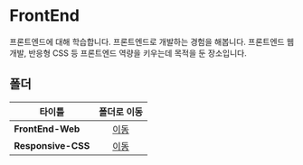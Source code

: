 # FrontEnd
프론트엔드에 대해 학습합니다. 프론트엔드로 개발하는 경험을 해봅니다. 프론트엔드 웹 개발, 반응형 CSS 등 프론트엔드 역량을 키우는데 목적을 둔 장소입니다.   

## 폴더

|타이틀|폴더로 이동|
|---|:---:|
|**FrontEnd-Web**|[이동](https://github.com/Hschan2/LearnJavascript/tree/main/FrontEnd/FrontEnd-Web)|
|**Responsive-CSS**|[이동](https://github.com/Hschan2/LearnJavascript/tree/main/FrontEnd/Responsive-CSS)|
